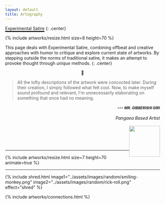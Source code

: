 ```yaml
---
layout: default
title: Artography
---
```


<span style="border-bottom: 3px solid black;">Experimental Satire</span>
{: .center}

{% include artworks/resize.html size=8 height=70 %}

This page deals with Experimental Satire, combining offbeat and creative approaches with humor to critique and explore current state of artworks. By stepping outside the norms of traditional satire, it makes an attempt to provoke thought through *unique* methods.
{: .center}

<center>🦄</center>

> All the lofty descriptions of the artwork were concocted later. During their creation, I simply followed what felt cool. Now, to make myself sound profound and relevant, I'm unnecessarily elaborating on something that once had no meaning.

<!-- <span class="highlight-black">--- *Mr. Gibberishi Giri* </span> -->

<span class="highlight-blue" style="float: right;">*__--- <small>MR. GIBBERISHI GIRI</small>__*</span> <br><br>
<span style="float: right">*Pangaea Based Artist*</span> <br><br>
<img style="float: right; width: 100px" src="{{site.baseurl}}/assets/signature.svg" alt="">

<br>
<br>
<br>

---


{% include artworks/resize.html size=7 height=70 animate=true %}

---

{% include shred.html image1="../assets/images/random/smiling-monkey.png" image2="../assets/images/random/rick-roll.png" effect="shred" %}

{% include artworks/connections.html %}
